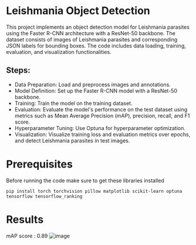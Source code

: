# Leishmania Object Detection

This project implements an object detection model for Leishmania parasites using the Faster R-CNN architecture with a ResNet-50 backbone.
The dataset consists of images of Leishmania parasites and corresponding JSON labels for bounding boxes. The code includes data loading, training, evaluation, and visualization functionalities.

## Steps:
- Data Preparation: Load and preprocess images and annotations.
- Model Definition: Set up the Faster R-CNN model with a ResNet-50 backbone.
- Training: Train the model on the training dataset.
- Evaluation: Evaluate the model's performance on the test dataset using metrics such as Mean Average Precision (mAP), precision, recall, and F1 score.
- Hyperparameter Tuning: Use Optuna for hyperparameter optimization.
- Visualization: Visualize training loss and evaluation metrics over epochs, and detect Leishmania parasites in test images.

# Prerequisites
Before running the code make sure to get these libraries installed

```pip install torch torchvision pillow matplotlib scikit-learn optuna tensorflow tensorflow_ranking```

# Results
mAP score : 0.89
![image](https://github.com/xmonstabebex/object-detection/assets/89215956/a8643350-a442-4dd4-9c7d-0ffb3b398b4b)

